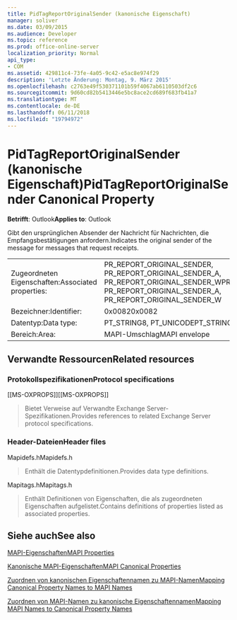 ```yaml
---
title: PidTagReportOriginalSender (kanonische Eigenschaft)
manager: soliver
ms.date: 03/09/2015
ms.audience: Developer
ms.topic: reference
ms.prod: office-online-server
localization_priority: Normal
api_type:
- COM
ms.assetid: 429811c4-73fe-4a05-9c42-e5ac8e974f29
description: 'Letzte Änderung: Montag, 9. März 2015'
ms.openlocfilehash: c2763e49f530371101b59f4067ab6110503df2c6
ms.sourcegitcommit: 9d60cd82b5413446e5bc8ace2cd689f683fb41a7
ms.translationtype: MT
ms.contentlocale: de-DE
ms.lasthandoff: 06/11/2018
ms.locfileid: "19794972"
---
```

# <a name="pidtagreportoriginalsender-canonical-property"></a><span data-ttu-id="e13bb-103">PidTagReportOriginalSender (kanonische Eigenschaft)</span><span class="sxs-lookup"><span data-stu-id="e13bb-103">PidTagReportOriginalSender Canonical Property</span></span>

  
  
<span data-ttu-id="e13bb-104">**Betrifft**: Outlook</span><span class="sxs-lookup"><span data-stu-id="e13bb-104">**Applies to**: Outlook</span></span> 
  
<span data-ttu-id="e13bb-105">Gibt den ursprünglichen Absender der Nachricht für Nachrichten, die Empfangsbestätigungen anfordern.</span><span class="sxs-lookup"><span data-stu-id="e13bb-105">Indicates the original sender of the message for messages that request receipts.</span></span>
  
|||
|:-----|:-----|
|<span data-ttu-id="e13bb-106">Zugeordneten Eigenschaften:</span><span class="sxs-lookup"><span data-stu-id="e13bb-106">Associated properties:</span></span>  <br/> |<span data-ttu-id="e13bb-107">PR_REPORT_ORIGINAL_SENDER, PR_REPORT_ORIGINAL_SENDER_A, PR_REPORT_ORIGINAL_SENDER_W</span><span class="sxs-lookup"><span data-stu-id="e13bb-107">PR_REPORT_ORIGINAL_SENDER, PR_REPORT_ORIGINAL_SENDER_A, PR_REPORT_ORIGINAL_SENDER_W</span></span>  <br/> |
|<span data-ttu-id="e13bb-108">Bezeichner:</span><span class="sxs-lookup"><span data-stu-id="e13bb-108">Identifier:</span></span>  <br/> |<span data-ttu-id="e13bb-109">0x0082</span><span class="sxs-lookup"><span data-stu-id="e13bb-109">0x0082</span></span>  <br/> |
|<span data-ttu-id="e13bb-110">Datentyp:</span><span class="sxs-lookup"><span data-stu-id="e13bb-110">Data type:</span></span>  <br/> |<span data-ttu-id="e13bb-111">PT_STRING8, PT_UNICODE</span><span class="sxs-lookup"><span data-stu-id="e13bb-111">PT_STRING8, PT_UNICODE</span></span>  <br/> |
|<span data-ttu-id="e13bb-112">Bereich:</span><span class="sxs-lookup"><span data-stu-id="e13bb-112">Area:</span></span>  <br/> |<span data-ttu-id="e13bb-113">MAPI-Umschlag</span><span class="sxs-lookup"><span data-stu-id="e13bb-113">MAPI envelope</span></span>  <br/> |
   
## <a name="related-resources"></a><span data-ttu-id="e13bb-114">Verwandte Ressourcen</span><span class="sxs-lookup"><span data-stu-id="e13bb-114">Related resources</span></span>

### <a name="protocol-specifications"></a><span data-ttu-id="e13bb-115">Protokollspezifikationen</span><span class="sxs-lookup"><span data-stu-id="e13bb-115">Protocol specifications</span></span>

<span data-ttu-id="e13bb-116">[[MS-OXPROPS]]</span><span class="sxs-lookup"><span data-stu-id="e13bb-116">[[MS-OXPROPS]]</span></span> 
  
> <span data-ttu-id="e13bb-117">Bietet Verweise auf Verwandte Exchange Server-Spezifikationen.</span><span class="sxs-lookup"><span data-stu-id="e13bb-117">Provides references to related Exchange Server protocol specifications.</span></span>
    
### <a name="header-files"></a><span data-ttu-id="e13bb-118">Header-Dateien</span><span class="sxs-lookup"><span data-stu-id="e13bb-118">Header files</span></span>

<span data-ttu-id="e13bb-119">Mapidefs.h</span><span class="sxs-lookup"><span data-stu-id="e13bb-119">Mapidefs.h</span></span>
  
> <span data-ttu-id="e13bb-120">Enthält die Datentypdefinitionen.</span><span class="sxs-lookup"><span data-stu-id="e13bb-120">Provides data type definitions.</span></span>
    
<span data-ttu-id="e13bb-121">Mapitags.h</span><span class="sxs-lookup"><span data-stu-id="e13bb-121">Mapitags.h</span></span>
  
> <span data-ttu-id="e13bb-122">Enthält Definitionen von Eigenschaften, die als zugeordneten Eigenschaften aufgelistet.</span><span class="sxs-lookup"><span data-stu-id="e13bb-122">Contains definitions of properties listed as associated properties.</span></span>
    
## <a name="see-also"></a><span data-ttu-id="e13bb-123">Siehe auch</span><span class="sxs-lookup"><span data-stu-id="e13bb-123">See also</span></span>



[<span data-ttu-id="e13bb-124">MAPI-Eigenschaften</span><span class="sxs-lookup"><span data-stu-id="e13bb-124">MAPI Properties</span></span>](mapi-properties.md)
  
[<span data-ttu-id="e13bb-125">Kanonische MAPI-Eigenschaften</span><span class="sxs-lookup"><span data-stu-id="e13bb-125">MAPI Canonical Properties</span></span>](mapi-canonical-properties.md)
  
[<span data-ttu-id="e13bb-126">Zuordnen von kanonischen Eigenschaftennamen zu MAPI-Namen</span><span class="sxs-lookup"><span data-stu-id="e13bb-126">Mapping Canonical Property Names to MAPI Names</span></span>](mapping-canonical-property-names-to-mapi-names.md)
  
[<span data-ttu-id="e13bb-127">Zuordnen von MAPI-Namen zu kanonische Eigenschaftennamen</span><span class="sxs-lookup"><span data-stu-id="e13bb-127">Mapping MAPI Names to Canonical Property Names</span></span>](mapping-mapi-names-to-canonical-property-names.md)

